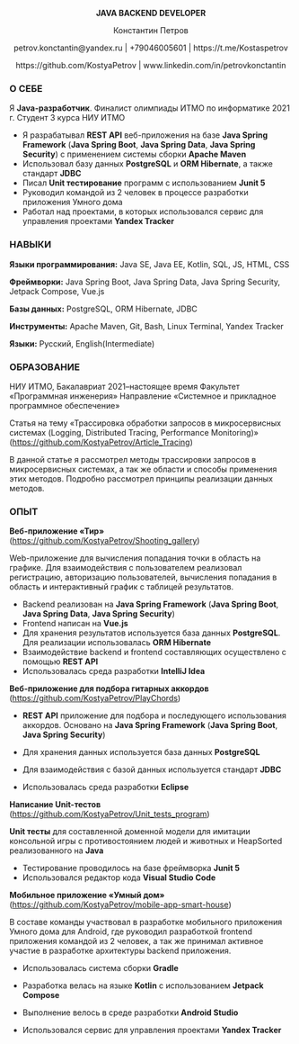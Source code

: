 **<p align="center">JAVA BACKEND DEVELOPER</p>**

<p align="center">
Константин Петров
</p>
<p align="center">petrov.konctantin@yandex.ru | +79046005601 | https://t.me/Kostaspetrov</p>
<p align="center">https://github.com/KostyaPetrov | www.linkedin.com/in/petrovkonctantin</p>

### О СЕБЕ

Я **Java-разработчик**. Финалист олимпиады ИТМО по информатике 2021 г. Студент 3 курса НИУ ИТМО

- Я разрабатывал **REST API** веб-приложения на базе **Java Spring Framework** (**Java Spring Boot**, **Java Spring Data**, **Java Spring Security**) с применением системы сборки **Apache Maven**
- Использовал базу данных **PostgreSQL** и **ORM Hibernate**, а также стандарт **JDBC**
- Писал **Unit тестирование** программ с использованием **Junit 5**
- Руководил командой из 2 человек в процессе разработки приложения Умного дома
- Работал над проектами, в которых использовался сервис для управления проектами **Yandex Tracker**

### НАВЫКИ

**Языки программирования:** Java SE, Java EE, Kotlin, SQL, JS, HTML, CSS

**Фреймворки:** Java Spring Boot, Java Spring Data, Java Spring Security, Jetpack Compose, Vue.js

**Базы данных:** PostgreSQL, ORM Hibernate, JDBC

**Инструменты:** Apache Maven, Git, Bash, Linux Terminal, Yandex Tracker

**Языки:** Русский, English(Intermediate)

### ОБРАЗОВАНИЕ

НИУ ИТМО, Бакалавриат 2021–настоящее время
Факультет «Программная инженерия»
Направление «Системное и прикладное программное обеспечение»

Статья на тему «Трассировка обработки запросов в микросервисных системах (Logging, Distributed Tracing, Performance Monitoring)» (<https://github.com/KostyaPetrov/Article_Tracing>)

В данной статье я рассмотрел методы трассировки запросов в микросервисных системах, а так же области и способы применения этих методов. Подробно рассмотрел принципы реализации данных методов.

### ОПЫТ

**Веб-приложение «Тир»** (<https://github.com/KostyaPetrov/Shooting_gallery>)

Web-приложение для вычисления попадания точки в область на графике. Для взаимодействия с пользователем реализовал регистрацию, авторизацию пользователей, вычисления попадания в область и интерактивный график с таблицей результатов.

- Backend реализован на **Java Spring Framework** (**Java Spring Boot**, **Java Spring Data**, **Java Spring Security**)
- Frontend написан на **Vue.js**
- Для хранения результатов используется база данных **PostgreSQL**. Для реализации использовалась **ORM Hibernate**
- Взаимодействие backend и frontend составляющих осуществлено с помощью **REST API**
- Использовалась среда разработки **IntelliJ Idea**

**Веб-приложение для подбора гитарных аккордов** (<https://github.com/KostyaPetrov/PlayChords>)

- **REST API** приложение для подбора и последующего использования аккордов. Основано на **Java Spring Framework** (**Java Spring Boot**, **Java Spring Security**)

- Для хранения данных используется база данных **PostgreSQL**
- Для взаимодействия с базой данных используется стандарт **JDBC**
- Использовалась среда разработки **Eclipse**

**Написание Unit-тестов** (<https://github.com/KostyaPetrov/Unit_tests_program>)

**Unit тесты** для составленной доменной модели для имитации консольной игры с противостоянием людей и животных и HeapSorted реализованного на **Java**

- Тестирование проводилось на базе фреймворка **Junit 5**
- Использовался редактор кода **Visual Studio Code**

**Мобильное приложение «Умный дом»** (<https://github.com/KostyaPetrov/mobile-app-smart-house>)

В составе команды участвовал в разработке мобильного приложения Умного дома для Android, где руководил разработкой frontend приложения командой из 2 человек, а так же принимал активное участие в разработке архитектуры backend приложения.

- Использовалась система сборки **Gradle**

- Разработка велась на языке **Kotlin** с использованием **Jetpack Compose**

- Выполнение велось в среде разработки **Android Studio**

- Использовался сервис для управления проектами **Yandex Tracker**
